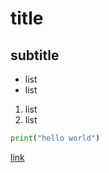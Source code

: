 # title
## subtitle

- list
- list

1. list
2. list

```python
print("hello world")
```

[link](https://www.google.com)
```